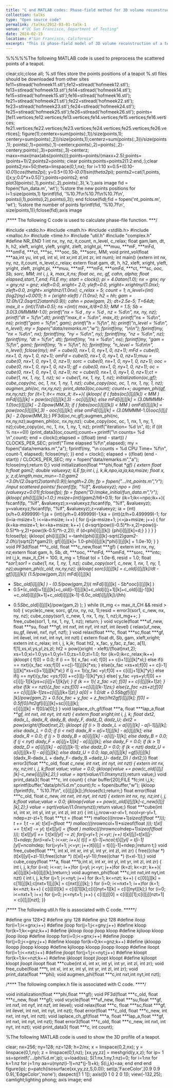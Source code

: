 ```yaml
---
title: "C and MATLAB codes: Phase-field method for 3D volume reconstruction"
collection: talks
type: "Open source code"
permalink: /talks/2012-03-01-talk-1
venue: #"UC San Francisco, Department of Testing"
date: 2024-02-15
location: #"San Francisco, California"
excerpt: "This is phase-field model of 3D volume reconstruction of a teapot. The finite difference method is used to implement the spatial discretization. An energy-stable second-order linear scheme is used to perform temporal approximation. The C code is used to implement numerical calculation. The MATLAB codes are used for pre- and post-treatments. <br/><img src='/images/3Dtea.png' width='340px'>"
---
```


%%%%%The following MATLAB code is used to preprocess the scattered points of a teapot.

clear;clc;close all; %.stl files store the points positions of a teapot
%.stl files should be downloaded from other sites
fe11=stlread('hofmeek11.stl');fe12=stlread('hofmeek12.stl');
fe13=stlread('hofmeek13.stl');fe14=stlread('hofmeek14.stl');
fe15=stlread('hofmeek15.stl');fe16=stlread('hofmeek16.stl');
fe21=stlread('hofmeek21.stl');fe22=stlread('hofmeek22.stl');
fe23=stlread('hofmeek23.stl');fe24=stlread('hofmeek24.stl');
fe25=stlread('hofmeek25.stl');fe26=stlread('hofmeek26.stl');
points=[fe11.vertices;fe12.vertices;fe13.vertices;fe14.vertices;fe15.vertices;fe16.vertices;
fe21.vertices;fe22.vertices;fe23.vertices;fe24.vertices;fe25.vertices;fe26.vertices];
figure(1);centerx=sum(points(:,1))/size(points,1);
centery=sum(points(:,2))/size(points,1);centerz=sum(points(:,3))/size(points,1);
points(:,1)=points(:,1)-centerx;points(:,2)=points(:,2)-centery;points(:,3)=points(:,3)-centerz;
maxx=max(max(abs(points)));points=points/(maxx+2.5);points=(points+1)/2;points2=points;
clear points;points=points2(1:2:end,:);clear points2;nx=50;theta=linspace(0,1,nx);
for i=1:10
  x=0.5+(0.10-i*0.01)*cos(theta*2*pi); y=0.5+(0.10-i*0.01)*sin(theta*2*pi);
  points2=cat(1,points,([x;y;0.0*x+0.5])');points=points2;
end
plot3(points(:,1),points(:,2),points(:,3),'k.');axis image
fid = fopen('fun_data.m', 'wt'); %store the new points positions
for i=1:size(points,1)
fprintf(fid, '%10.7f\n%10.7f\n%10.7f\n', points(i,1),points(i,2),points(i,3));
end
fclose(fid);fid = fopen('nt_points.m', 'wt'); %store the number of points
fprintf(fid, '%10.7f\n', size(points,1));fclose(fid);axis image


/**** The following C code is used to calculate phase-file function. ***/

#include <stdio.h> #include <math.h> #include <stdlib.h>
#include <malloc.h> #include <time.h> #include "util.h"
#include "complex.h" #define NR_END 1
int nx, ny, nz, it,count, n_level, c_relax;
float  gam,lam, dt, h, h2, xleft, xright, yleft, yright, zleft, zright,pi,
 ***muu, ***mF, ***mFd, ***omFd, ***ct, ***sc, ***ooc, Sb, ***sorc, MM;
void print_vol(float ***aa,int yu, int yd, int xl, int xr,int zl,int zr, int num);
int main()
{extern int nx, ny, nz, it,count, n_level,c_relax;
extern float gam, dt, h, h2, xleft, xright, yleft, yright, zleft, zright,pi,
***muu, ***mF, ***mFd, ***omFd, ***ct, ***sc,  ***ooc, Sb, ***sorc, MM;
int i, j, k, max_it,ns; float   ***oc, ***nc,  ***gf, cahn, alpha; float elapsed,start,T,end;
   FILE *my; start = clock();  pi = 4.0*atan(1.0);
   nx = gnx; ny = gny;nz = gnz; xleft=0.0, xright= 2.0;
   yleft=0.0, yright= xright*ny/(1.0*nx); zleft=0.0, zright= xright*nz/(1.0*nx);
   c_relax = 5;  count = 1;  n_level=(int)(log2(ny)+0.001);
   h = (xright-xleft) / (1.0*nx);  h2 = h*h; gam = 12.0*h/(2.0*sqrt(2)*atanh(0.9));
   cahn = pow(gam, 2); dt=2.5e-5; T=64*dt;
   max_it = (int)(T/dt+0.5); ns =(int)( max_it/8+0.5); MM = 1.5; Sb = 3.0*(3.0*MM*MM-1.0);
   printf("nx = %d , ny = %d , nz = %d\n", nx, ny, nz); printf("dt = %f\n",dt);
   printf("max_it  = %d\n", max_it); printf("ns = %d\n", ns); printf("gam = %f\n", gam);
   printf("h = %f\n", h); printf("n_level = %d\n", n_level); my = fopen("data/remarks.m","w");
   fprintf(my, "\n\n"); fprintf(my, "nx      = %d\n", nx); fprintf(my, "ny      = %d\n", ny);
   fprintf(my, "nz = %d\n", nz); fprintf(my, "dt = %f\n", dt);
   fprintf(my, "ns = %d\n", ns); fprintf(my, "gam = %f\n", gam); fprintf(my, "h = %f\n", h);
   fprintf(my, "n_level = %d\n\n", n_level); fclose(my);
   mF = cube(0, nx+1, 0, ny+1, 0, nz+1); mFd = cube(0, nx+1, 0, ny+1, 0, nz+1);
   omFd = cube(0, nx+1, 0, ny+1, 0, nz+1);muu = cube(0, nx+1, 0, ny+1, 0, nz+1);
   sorc = cube(0, nx+1, 0, ny+1, 0, nz+1); ooc = cube(0, nx+1, 0, ny+1, 0, nz+1);
   gf = cube(0, nx+1, 0, ny+1, 0, nz+1); oc = cube(0, nx+1, 0, ny+1, 0, nz+1);
   nc = cube(0, nx+1, 0, ny+1, 0, nz+1);ct = cube(1, nx, 1, ny, 1, nz);
   sc = cube(1, nx, 1, ny, 1, nz); initialization(oc,gf);
   cube_copy(nc, oc, 1, nx, 1, ny, 1, nz); cube_copy(ooc, oc, 1, nx, 1, ny, 1, nz);
   augmen_phi(oc, nx,ny,nz); print_data3(oc,count); count++; augmen_phi(gf, nx,ny,nz);
   for (it=1; it<= max_it; it++){ ijkloop{
     if ( fabs(oc[i][j][k]) < MM ) mFd[i][j][k] = pow(oc[i][j][k],3) - oc[i][j][k];
     else mFd[i][j][k] = (3.0*MM*MM-1.0)*oc[i][j][k] - 2.0*pow(MM,3);
     if ( fabs(ooc[i][j][k]) < MM ) omFd[i][j][k] = pow(ooc[i][j][k],3) - ooc[i][j][k];
     else omFd[i][j][k] = (3.0*MM*MM-1.0)*ooc[i][j][k] - 2.0*pow(MM,3);}
    PF3d(oc,nc,gf);augmen_phi(nc, nx,ny,nz);augmen_phi(oc, nx,ny,nz);
    cube_copy(ooc, oc, 1, nx, 1, ny, 1, nz);cube_copy(oc, nc, 1, nx, 1, ny, 1, nz);
    printf("iteration=   %d \n", it);
    if ((it % ns==0)) {print_data3(oc,count);count++;printf("\n counts=   %d \n",count);
    end = clock();elapsed = ((float) (end - start)) / CLOCKS_PER_SEC;
    printf("Time elapsed %f\n",elapsed); my = fopen("data/remarks.m","a");
   fprintf(my, "\n counts = %d CPU Time=   %f\n", count-1, elapsed); fclose(my); }}
  end = clock(); elapsed = ((float) (end - start)) / CLOCKS_PER_SEC;
  my = fopen("data/remarks.m","a"); fclose(my);return 0;}
void initialization(float ***phi,float ***gf)
{  extern float h;float gam2; double valuexyz; ILE *fp;int i, j, k,ik,npo,ia,ja,ka,msize;
   float  x, y, z,d,length,max_mun=-1.0;gam2 =3.0*h/(2.0*sqrt(2)*atanh(0.9));length=2.0*h;
   fp = fopen(".../nt_points.m","r"); /*input scattered points*/ fscanf(fp, "%lf", &valuexyz);
   npo = (int)(valuexyz+0.01);fclose(fp); fp = fopen("D:/make_initial/fun_data.m","r");
   ijkloop{ phi[i][j][k]=1.0;} msize=(int)(gam2/h*6+0.1);
   for (ik=1;ik<=npo;ik++){ fscanf(fp, "%lf", &valuexyz);x=valuexyz;fscanf(fp, "%lf", &valuexyz);
   y=valuexyz;fscanf(fp, "%lf", &valuexyz);z=valuexyz;
   ia = (int)(x/h+0.499999)-1;ja = (int)(y/h+0.499999)-1;ka = (int)(z/h+0.499999)-1;
   for (i=ia-msize+1; i<=ia+msize; i++) { for (j=ja-msize+1; j<=ja+msize; j++) {
   for (k=ka-msize+1; k<=ka+msize; k++) {
   d=sqrt(pow((i-0.5)*h-x,2)+pow((j-0.5)*h-y,2)+pow((k-0.5)*h-z,2));
   if (d<phi[i][j][k]) {phi[i][j][k]=d;} }  }  } } fclose(fp);
   ijkloop{ phi[i][j][k] =-tanh((phi[i][j][k]-sqrt(2)*gam2-2.0*h)/(sqrt(2)*gam2));
   gf[i][j][k]= 1.0-phi[i][j][k]*phi[i][j][k] + 1.0e-10; } }
void PF3d(float ***c_old, float ***c_new,float ***gf)
{  extern int nx, ny, nz;extern float gam, h, Sb, dt, ***ooc, ***mFd, ***omFd, ***sorc, ***intc;
   int i,j,k, max_it_CH = 100, it_mg = 1;float tol = 1.0e-6, resid = 1.0;
   float ***sor1;sor1 = cube(1, nx, 1, ny, 1, nz);
   cube_copy(sor1, c_new, 1, nx, 1, ny, 1, nz);augmen_phi(c_old, nx,ny,nz);
   ijkloop{ sorc[i][j][k] = c_old[i][j][k]/dt - gf[i][j][k]*( (1.5/pow(gam,2))*( mFd[i][j][k]
   - Sb*c_old[i][j][k] ) - (0.5/pow(gam,2))*( mFd[i][j][k] - Sb*ooc[i][j][k] )
   - 0.5*(c_old[i+1][j][k]+c_old[i-1][j][k]+c_old[i][j+1][k]+c_old[i][j-1][k]
   +c_old[i][j][k+1]+c_old[i][j][k-1]-6.0*c_old[i][j][k])/(h*h)
   + 0.5*Sb*c_old[i][j][k]/pow(gam,2) ); }
   while (it_mg <= max_it_CH && resid > tol) {
   vcycle(c_new, sorc, gf,nx, ny, nz, 1);resid = error3(sor1, c_new, nx, ny, nz);
   cube_copy(sor1, c_new, 1, nx, 1, ny, 1, nz);it_mg++; } free_cube(sor1, 1, nx, 1, ny, 1, nz);
   return; }
void vcycle(float ***uf_new, float ***su, float ***gf, int nxf, int nyf, int nzf, int ilevel)
{ relax(uf_new, su,gf, ilevel, nxf, nyf, nzf); }
void relax(float ***c, float ***sc,float ***gf, int ilevel, int nxt, int nyt, int nzt)
{   extern float dt, Sb, gam, xleft,xright; extern int c_relax;
    int i, j, k,ik; float ht2, x_fac, y_fac, z_fac, a[1], f[1],xs,xl,ys,yl,zs,zl;
    ht2 = pow((xright - xleft)/(float)nxt,2);
    xs=1.0;xl=1.0;ys=1.0;yl=1.0;zs=1.0;zl=1.0;
    for (ik=0;ik<c_relax;ik++) ijkloopt { f[0] = 0.0;
    if (i == 1){ x_fac =xl; f[0] += c[i+1][j][k]*xl;}
    else if(i == nxt){x_fac =xs;f[0] +=c[i-1][j][k]*xs; }
    else{x_fac =xs+xl;f[0] += c[i-1][j][k]*xs+c[i+1][j][k]*xl;}
    if (j == 1){y_fac =yl;f[0] += c[i][j+1][k]*yl;}
    else if(j == nyt){y_fac =ys;f[0] +=c[i][j-1][k]*ys;}
    else{ y_fac =ys+yl;f[0] += c[i][j-1][k]*ys+c[i][j+1][k]*yl; }
    if (k == 1){ z_fac =zl; f[0] += c[i][j][k+1]*zl; }
    else if(k == nzt){z_fac =zs;f[0] +=c[i][j][k-1]*zs;}
    else{z_fac =zs+zl;f[0] += c[i][j][k-1]*zs+c[i][j][k+1]*zl;}
    a[0] = 1.0/dt + 0.5*Sb*gf[i][j][k]/pow(gam,2) + 0.5*(x_fac + y_fac + z_fac)/ht2*gf[i][j][k];
    f[0] = 0.5*f[0]/ht2*gf[i][j][k]+sc[i][j][k];	
    c[i][j][k] = f[0]/a[0];} }
void laplace_ch_gf(float ***a, float ***lap_a,float ***gf, int nxt, int nyt, int nzt)
{   extern float xright;int i, j, k;
    float dxt2, dadx_L, dadx_R, dady_B, dady_F, dadz_D, dadz_U; dxt2 = pow(xright/(float)nxt,2);
	ijkloopt {if (i > 1) dadx_L = a[i][j][k] - a[i-1][j][k]; else dadx_L = 0.0;
	if (i < nxt) dadx_R = a[i+1][j][k] - a[i][j][k]; else dadx_R = 0.0;
	if (j > 1) dady_B = a[i][j][k] - a[i][j-1][k]; else dady_B = 0.0;
	if (j < nyt) dady_F = a[i][j+1][k] - a[i][j][k]; else dady_F = 0.0;
	if (k > 1) dadz_D = a[i][j][k] - a[i][j][k-1]; else dadz_D = 0.0;
	if (k < nzt) dadz_U = a[i][j][k+1] - a[i][j][k]; else dadz_U = 0.0;
    lap_a[i][j][k] =gf[i][j][k]*(dadx_R-dadx_L + dady_F- dady_B +dadz_U- dadz_D) / dxt2;}}
float error3(float ***c_old, float ***c_new, int nxt, int nyt, int nzt)
{   extern int nx, ny, nz;int i, j, k;float value; value = 0.0;
	ijkloop{value += pow(c_old[i][j][k]-c_new[i][j][k],2);}
	value = sqrt(value/(1.0*nx*ny*nz));return value;}
void print_data3( float ***c, int count)
{  char buffer[20];FILE  *fc;int i,j,k;
   sprintf(buffer,"data/phi%d.m",count);fc = fopen(buffer,"w");
   ijkloop {fprintf(fc, " %10.7f\n", c[i][j][k]);}fclose(fc);return;}
float error(float ***c_old, float ***c_new, int nxt, int nyt, int nzt)
{   extern int nx, ny, nz;int i, j, k;float value;value = 0.0;
	ijkloop{value += pow(c_old[i][j][k]-c_new[i][j][k],2);}
	value = sqrt(value/(1.0*nx*ny*nz));return value;}
float ***cube(int xl, int xr, int yl, int yr, int zl, int zr)
{ int i,j,nrow=xr-xl+1, ncol=yr-yl+1, ndep=zr-zl+1;
  float ***t;t = (float  ***) malloc(((nrow+1)*sizeof(float **)));
  t += 1;t -= xl; t[xl]=(float  **) malloc(((nrow*ncol+1)*sizeof(float  *)));
  t[xl] += 1;t[xl] -= yl; t[xl][yl] = (float  *) malloc(((nrow*ncol*ndep+1)*sizeof(float )));
  t[xl][yl] += 1;t[xl][yl] -= zl;
  for(j=yl+1; j<=yr; j++) t[xl][j]=t[xl][j-1]+ndep;
  for(i=xl+1; i<=xr; i++){ t[i] = t[i-1]+ncol;t[i][yl] = t[i-1][yl]+ncol*ndep;
  for(j=yl+1; j<=yr; j++)t[i][j] = t[i][j-1]+ndep;}return t;}
void free_cube(float  ***t, int xl, int xr, int yl, int yr, int zl, int zr)
{  free((char *) (t[xl][yl]+zl-1));free((char *) (t[xl]+yl-1));free((char *) (t+xl-1));}
void cube_copy(float  ***a, float  ***b,int xl, int xr, int yl, int yr, int zl, int zr)
{ int i, j, k;for (i=xl; i<=xr; i++)for (j=yl; j<=yr; j++)for (k=zl; k<=zr; k++){
  a[i][j][k]=b[i][j][k];}return;}
void augmen_phi(float ***c,int nxt,int nyt,int nzt)
{  int i, j, k;for (j=1; j<=nyt; j++) for (k=1; k<=nzt; k++) {
   c[0][j][k] = c[1][j][k];c[nxt+1][j][k] = c[nxt][j][k]; }
   for (i=0; i<=nxt+1; i++)for (k=1; k<=nzt; k++) {
   c[i][0][k] = c[i][1][k];c[i][nyt+1][k] = c[i][nyt][k];}
   for (i=0; i<=nxt+1; i++) for (j=0; j<=nyt+1; j++) {
   c[i][j][0] = c[i][j][1];c[i][j][nzt+1] = c[i][j][nzt]; }}


/**** The following util.h file is associated with C code. *****/

#define gnx 128*2 #define gny 128 #define gnz 128
#define iloop for(i=1;i<=gnx;i++) #define jloop for(j=1;j<=gny;j++)
#define kloop for(k=1;k<=gnz;k++) #define ijkloop iloop jloop kloop
#define kjiloop kloop jloop iloop #define iloopp for(i=0;i<=gnx;i++)
#define jloopp for(j=0;j<=gny;j++) #define kloopp for(k=0;k<=gnz;k++)
#define ijkloopp iloopp jloopp kloopp #define kjiloopp kloopp jloopp iloopp
#define iloopt for(i=1;i<=nxt;i++) #define jloopt for(j=1;j<=nyt;j++)
#define kloopt for(k=1;k<=nzt;k++) #define ijkloopt iloopt jloopt kloopt
#define kjiloopt kloopt jloopt iloopt
float ***cube(int xl, int xr, int yl, int yr, int zl, int zr);
void free_cube(float  ***t, int xl, int xr, int yl, int yr, int zl, int zr);
void print_data(float  ***phi);
void augmen_phi(float ***c,int nxt,int nyt,int nzt);


/**** The following complex.h file is associated with C code. ****/

void initialization(float ***phi,float ***gf);
void PF3d(float ***c_old, float ***c_new, float ***gf);
void vcycle(float ***uf_new, float ***su,float ***gf, int nxf, int nyf, int nzf, int ilevel);
void relax(float ***c, float ***sc,float ***gf, int ilevel, int nxt, int nyt, int nzt);
float error(float ***c_old, float ***c_new, int nxt, int nyt, int nzt);
void laplace_ch_gf(float ***a, float ***lap_a,float ***gf, int nxt, int nyt, int nzt);
float error3(float ***c_old, float ***c_new, int nxt, int nyt, int nzt);
void print_data3( float ***c, int count);


%The following MATLAB code is used to show the 3D profile of a teapot.

clear; nx=256; ny=128; nz=128; h=2/nx;
x = linspace(0,2,nx); y = linspace(0,1,ny); z = linspace(0,1,nz);
[xx,yy,zz] = meshgrid(y,x,z);
for ip= 1
ss=sprintf('.../phi%d.m',ip);
u=load(ss); S(1:nx,1:ny,1:nz)=0;
for i=1:nx for k=1:nz for j=1:ny
aa=u(ny*nz*(i-1)+nz*(j-1)+k); S(i,j,k)=aa;
end end end
figure(ip); p=patch(isosurface(xx,yy,zz,S,0.0));
set(p,'FaceColor',[0.9 0.9 0.9],'EdgeColor','none');
daspect([1 1 1]); axis([0 1 0 2 0 1]); view(-132,25);
camlight;lighting phong; axis image; end

